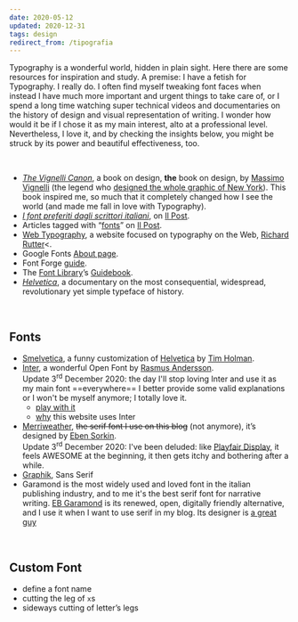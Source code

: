 ```yaml
---
date: 2020-05-12
updated: 2020-12-31
tags: design
redirect_from: /tipografia
---
```

Typography is a wonderful world, hidden in plain sight. Here there are some resources for inspiration and study.
A premise: I have a fetish for Typography. I really do. I often find myself tweaking font faces when instead I have much more important and urgent things to take care of, or I spend a long time watching super technical videos and documentaries on the history of design and visual representation of writing. I wonder how would it be if I chose it as my main interest, alto at a professional level. Nevertheless, I love it, and by checking the insights below, you might be struck by its power and beautiful effectiveness, too.

<br>

- [<cite>The Vignelli Canon</cite>](https://rationale-design.com/resources/vignelli-canon/ "The Vignelli Canon on Rationale Design"), a book on design, **the** book on design, by [Massimo Vignelli](https://www.wikiwand.com/en/Massimo_Vignelli "Massimo Vignelli on Wikipedia") (the legend who [designed the whole graphic of New York](https://nyti.ms/1mzoUBo)). This book inspired me, so much that it completely changed how I see the world (and made me fall in love with Typography).
- [*I font preferiti dagli scrittori italiani*](https://www.ilpost.it/2020/02/09/font-preferiti-scrittori-italiani/ "I font preferiti dagli scrittori italiani - Il Post"), on [Il Post](https://ilpost.it).
- Articles tagged with “[fonts](https://www.ilpost.it/tag/font/)” on [Il Post](https://ilpost.it).
- [Web Typography](http://webtypography.net/), a website focused on typography on the Web, [Richard Rutter](http://clagnut.com/)<.
- Google Fonts [About page](https://fonts.google.com/about "Google Fonts About page").
- Font Forge [guide](http://designwithfontforge.com/en-US/index.html).
- The [Font Library](https://fontlibrary.org/ "Font Library")’s [Guidebook](https://fontlibrary.org/en/guidebook "Guidebook page on Font Library").
- [*Helvetica*](https://www.imdb.com/title/tt0847817/ "Helvetica on IMDb"), a documentary on the most consequential, widespread, revolutionary yet simple typeface of history.

<br>

## Fonts

- [Smelvetica](http://tholman.com/post/smelvetica "Smelvetica on Tim Holman website"), a funny customization of [Helvetica](https://en.wikipedia.org/wiki/Helvetica) by [Tim Holman](https://tholman.com "Tim Holman's website").
- [Inter](https://rsms.me/inter "Inter official website"), a wonderful Open Font by [Rasmus Andersson](https://rsms.me "Rasmus Andersson’s website").   
Update 3<sup>rd</sup> December 2020: the day I'll stop loving Inter and use it as my main font ==everywhere== I better provide some valid explanations or I won't be myself anymore; I totally love it.
	- [play with it](https://rsms.me/inter/lab/)
	- [why](/genesi#tipografia) this website uses Inter
- [Merriweather](https://github.com/SorkinType/Merriweather), ~~the serif font I use on this blog~~ (not anymore), it’s designed by [Eben Sorkin](http://sorkintype.com/about.html "About Eben Sorkin").   
Update 3<sup>rd</sup> December 2020: I've been deluded: like [Playfair Display](https://github.com/clauseggers/Playfair-Display), it feels AWESOME at the beginning, it then gets itchy and bothering after a while.
- [Graphik](https://commercialtype.com/catalog/graphik), Sans Serif
- Garamond is the most widely used and loved font in the italian publishing industry, and to me it's the best serif font for narrative writing. [EB Garamond](http://www.georgduffner.at/ebgaramond/ "EB Garamond official website") is its renewed, open, digitally friendly alternative, and I use it when I want to use serif in my blog. Its designer is [a great guy](http://georgduffner.at/ "George Duffner personal website")

<br>

## Custom Font

- define a font name
- cutting the leg of `x`s
- sideways cutting of letter’s legs